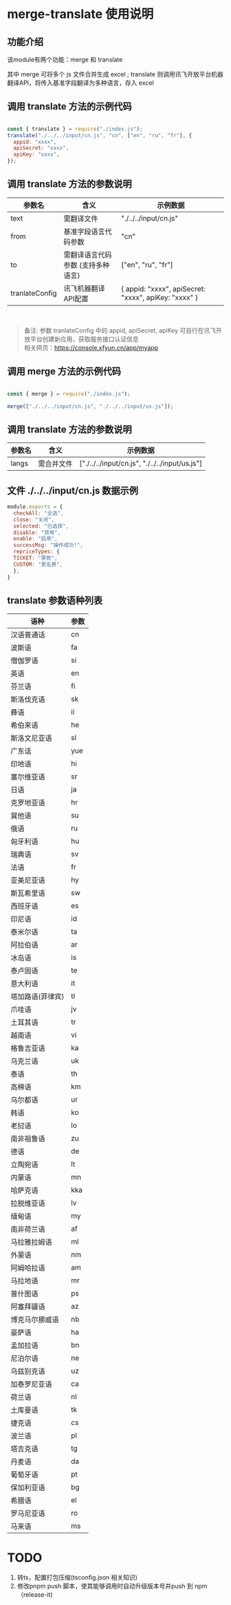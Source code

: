 # merge-translate 使用说明
## 功能介绍
该module有两个功能：merge 和 translate

其中 merge 可将多个 js 文件合并生成 excel ; translate 则调用讯飞开放平台机器翻译API，将传入基准字段翻译为多种语言，存入 excel


## 调用 translate 方法的示例代码

```javascript

const { translate } = require("./index.js");
translate("./../../input/cn.js", "cn", ["en", "ru", "fr"], {
  appid: "xxxx",
  apiSecret: "xxxx",
  apiKey: "xxxx",
});

```

## 调用 translate 方法的参数说明

| 参数名         | 含义            | 示例数据                     |
| -------------- | --------------  | ---------------------------- |
| text           | 需翻译文件                          | "./../../input/cn.js" |
| from           | 基准字段语言代码参数                | "cn" |
| to             | 需翻译语言代码参数 (支持多种语言)   | ["en", "ru", "fr"]  |
| tranlateConfig | 讯飞机器翻译API配置                 | { appid: "xxxx", apiSecret: "xxxx", apiKey: "xxxx" } |

</br>

> 备注: 参数 tranlateConfig 中的 appid, apiSecret, apiKey 可自行在讯飞开放平台创建新应用，获取服务接口认证信息 </br>
> 相关网页：https://console.xfyun.cn/app/myapp

## 调用 merge 方法的示例代码
```javascript

const { merge } = require("./index.js");

merge(["./../../input/cn.js", "./../../input/us.js"]);

```
## 调用 translate 方法的参数说明
| 参数名         | 含义            | 示例数据                     |
| -------------- | --------------  | ---------------------------- |
| langs          | 需合并文件      | ["./../../input/cn.js", "./../../input/us.js"] |

## 文件 ./../../input/cn.js 数据示例
```javascript
module.exports = {
  checkAll: "全选",
  close: "关闭",
  selected: "已选择",
  disable: "禁用",
  enable: "启用",
  successMsg: "操作成功!",
  repriceTypes: {
  TICKET: "票款",
  CUSTOM: "更名费",
  },
}
```


## translate 参数语种列表

|语种	      | 参数	 |
| ----------| -------------- |
汉语普通话	|     cn
波斯语		  |      fa	
僧伽罗语		|      si
英语		    |      en	
芬兰语		  |     fi	
斯洛伐克语	|     sk
彝语		    |     ii	
希伯来语		|      he	
斯洛文尼亚语|	     sl
广东话		  |      yue	
印地语		  |      hi	
塞尔维亚语	|      sr
日语		    |     ja	
克罗地亚语	|      hr	
巽他语		  |     su
俄语		    |      ru	
匈牙利语		|     hu	
瑞典语		  |      sv
法语		    |      fr	
亚美尼亚语	|     hy	
斯瓦希里语	|     sw
西班牙语		|      es	
印尼语		  |      id	
泰米尔语	  |      ta
阿拉伯语	  |      ar	
冰岛语		  |      is	
泰卢固语		|      te	
意大利语		|      it	
塔加路语(菲律宾) |  tl	
爪哇语		  |       jv	
土耳其语		|      tr
越南语	    |    	 vi	
格鲁吉亚语	|	     ka	
乌克兰语		|       uk
泰语		    |       th	
高棉语		  |       km	
乌尔都语	  |     	 ur
韩语		    |       ko	
老挝语		  |       lo	
南非祖鲁语	|       zu
德语	      | 	     de	
立陶宛语		|       lt	
内蒙语		  |       mn
哈萨克语		|       kka	
拉脱维亚语	|	     lv	
缅甸语		  |       my
南非荷兰语	|	     af	
马拉雅拉姆语|	     ml	
外蒙语		  |       nm
阿姆哈拉语	|	     am	
马拉地语		|       mr	
普什图语		|       ps
阿塞拜疆语	|	     az	
博克马尔挪威语|	   nb	
豪萨语		  |       ha
孟加拉语		|       bn	
尼泊尔语		|       ne	
乌兹别克语	|	     uz
加泰罗尼亚语|		   ca	
荷兰语		  |       nl	
土库曼语		|       tk
捷克语		  |       cs	
波兰语		  |       pl	
塔吉克语		|       tg
丹麦语	    |   	   da	
葡萄牙语		|       pt	
保加利亚语	|	     bg
希腊语		  |       el	
罗马尼亚语	|	     ro	
马来语		  |       ms


# TODO
1. 转ts，配置打包压缩(tsconfig.json 相关知识)
2. 修改pnpm push 脚本，使其能够调用时自动升级版本号并push 到 npm （release-it)